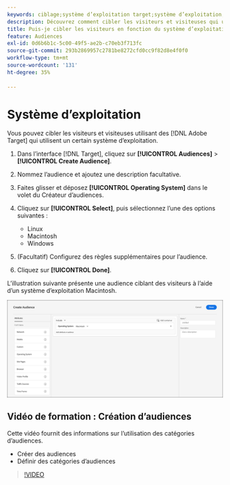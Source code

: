 ```yaml
---
keywords: ciblage;système d’exploitation target;système d’exploitation;se target;se;linux target;linux;windows target;windows;macintosh target;macintosh;mac;mac target;win;win target
description: Découvrez comment cibler les visiteurs et visiteuses qui utilisent un certain système d’exploitation (Linux, Macintosh ou Windows).
title: Puis-je cibler les visiteurs en fonction du système d’exploitation ?
feature: Audiences
exl-id: 0d6b6b1c-5c00-49f5-ae2b-c70eb3f713fc
source-git-commit: 293b2869957c2781be8272cfd0cc9f82d8e4f0f0
workflow-type: tm+mt
source-wordcount: '131'
ht-degree: 35%

---
```


# Système d’exploitation

Vous pouvez cibler les visiteurs et visiteuses utilisant des [!DNL Adobe Target] qui utilisent un certain système d’exploitation.

1. Dans l’interface [!DNL Target], cliquez sur **[!UICONTROL Audiences]** > **[!UICONTROL Create Audience]**.
1. Nommez l’audience et ajoutez une description facultative.
1. Faites glisser et déposez **[!UICONTROL Operating System]** dans le volet du Créateur d’audiences.
1. Cliquez sur **[!UICONTROL Select]**, puis sélectionnez l’une des options suivantes :

   * Linux
   * Macintosh
   * Windows

1. (Facultatif) Configurez des règles supplémentaires pour l’audience.
1. Cliquez sur **[!UICONTROL Done]**.

L’illustration suivante présente une audience ciblant des visiteurs à l’aide d’un système d’exploitation Macintosh.

![&#x200B; image target_os &#x200B;](assets/target_os.png)

## Vidéo de formation : Création d’audiences

Cette vidéo fournit des informations sur l’utilisation des catégories d’audiences.

* Créer des audiences
* Définir des catégories d’audiences

>[!VIDEO](https://video.tv.adobe.com/v/17392)
